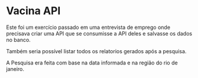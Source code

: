 # Vacina API

Este foi um exercício passado em uma entrevista de emprego onde precisava criar uma API que se consumisse a API deles e salvasse os dados no banco.

Também seria possível listar todos os relatorios gerados após a pesquisa. 

A Pesquisa era feita com base na data informada e na região do rio de janeiro.
